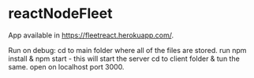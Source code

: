 # reactNodeFleet
App available in https://fleetreact.herokuapp.com/.

Run on debug:
cd to main folder where all of the files are stored.
run npm install & npm start - this will start the server 
cd to client folder & tun the same.
open on localhost port 3000.


